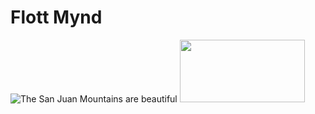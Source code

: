 
# Flott Mynd

![The San Juan Mountains are beautiful](myndir/mountains.avif "San Juan Mountains")
<img src="myndir/mountains.avif" width="200" height="100">
